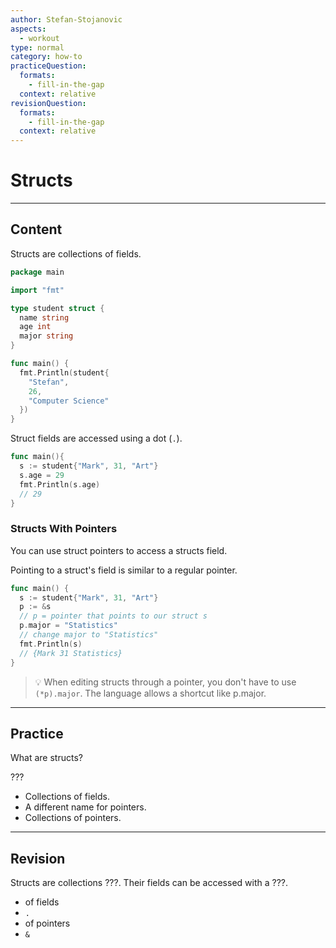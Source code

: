 ```yaml
---
author: Stefan-Stojanovic
aspects:
  - workout
type: normal
category: how-to
practiceQuestion:
  formats:
    - fill-in-the-gap
  context: relative
revisionQuestion:
  formats:
    - fill-in-the-gap
  context: relative
---
```


# Structs


---

## Content

Structs are collections of fields.

```go
package main

import "fmt"

type student struct {
  name string
  age int
  major string
}

func main() {
  fmt.Println(student{
    "Stefan",
    26, 
    "Computer Science"
  })
}
```

Struct fields are accessed using a dot (`.`).

```go
func main(){
  s := student{"Mark", 31, "Art"}
  s.age = 29
  fmt.Println(s.age)
  // 29
}
```

### Structs With Pointers

You can use struct pointers to access a structs field.

Pointing to a struct's field is similar to a regular pointer.

```go
func main() {
  s := student{"Mark", 31, "Art"}
  p := &s
  // p = pointer that points to our struct s
  p.major = "Statistics"
  // change major to "Statistics"
  fmt.Println(s)
  // {Mark 31 Statistics}
}
```

> 💡 When editing structs through a pointer, you don't have to use `(*p).major`. The language allows a shortcut like p.major.


---

## Practice

What are structs?

???

- Collections of fields.
- A different name for pointers.
- Collections of pointers.


---

## Revision

Structs are collections ???. Their fields can be accessed with a ???.

- of fields
- `.`
- of pointers
- `&`
